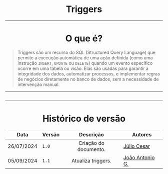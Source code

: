 <center>

# Triggers

</center>

---

<center>

# O que é?

</center>

> Triggers são um recurso do SQL (Structured Query Language) que permite a execução automática de uma ação definida (como uma instrução `INSERT`, `UPDATE` ou `DELETE`) quando um evento específico ocorre em uma tabela ou visão. Elas são usadas para garantir a integridade dos dados, automatizar processos, e implementar regras de negócios diretamente no banco de dados, sem a necessidade de intervenção manual.

---

````sql

````

---

<center>

# Histórico de versão

</center>

<div style="margin: 0 auto; width: fit-content;">

| Data       | Versão |       Descrição       | Autores                                          |
|------------|--------|:---------------------:|--------------------------------------------------|
| 26/07/2024 | `1.0`  | Criação do documento. | [Júlio Cesar](https://github.com/Julio1099)      |
| 05/09/2024 | `1.1`  |  Atualiza triggers.   | [João Antonio G.](https://github.com/joaoseisei) |

</div>
